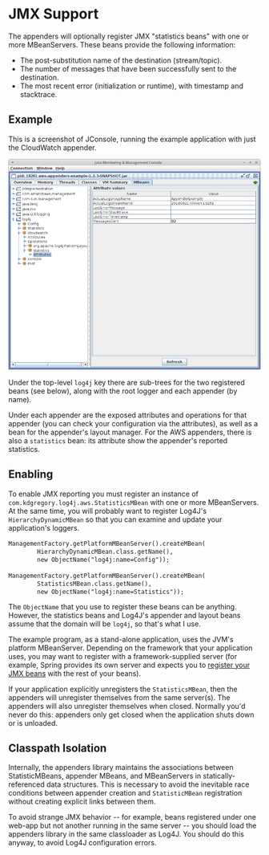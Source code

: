 # JMX Support

The appenders will optionally register JMX "statistics beans" with one or more MBeanServers.
These beans provide the following information:

* The post-substitution name of the destination (stream/topic).
* The number of messages that have been successfully sent to the destination.
* The most recent error (initialization or runtime), with timestamp and stacktrace.


## Example

This is a screenshot of JConsole, running the example application with just the CloudWatch appender.

![jconsole mbean view](jmx.png)

Under the top-level `log4j` key there are sub-trees for the two registered beans (see below), along
with the root logger and each appender (by name).

Under each appender are the exposed attributes and operations for that appender (you can check your
configuration via the attributes), as well as a bean for the appender's layout manager. For the AWS
appenders, there is also a `statistics` bean: its attribute show the appender's reported statistics.


## Enabling

To enable JMX reporting you must register an instance of `com.kdgregory.log4j.aws.StatisticsMBean`
with one or more MBeanServers. At the same time, you will probably want to register Log4J's
`HierarchyDynamicMBean` so that you can examine and update your application's loggers.

```
ManagementFactory.getPlatformMBeanServer().createMBean(
        HierarchyDynamicMBean.class.getName(),
        new ObjectName("log4j:name=Config"));

ManagementFactory.getPlatformMBeanServer().createMBean(
        StatisticsMBean.class.getName(),
        new ObjectName("log4j:name=Statistics"));
```

The `ObjectName` that you use to register these beans can be anything. However, the statistics beans
and Log4J's appender and layout beans assume that the domain will be `log4j`, so that's what I use.

The example program, as a stand-alone application, uses the JVM's platform MBeanServer. Depending on
the framework that your application uses, you may want to register with a framework-supplied server
(for example, Spring provides its own server and expects you to
[register your JMX beans](https://docs.spring.io/spring/docs/current/spring-framework-reference/integration.html#jmx)
with the rest of your beans).

If your application explicitly unregisters the `StatisticsMBean`, then the appenders will unregister
themselves from the same server(s). The appenders will also unregister themselves when closed. Normally
you'd never do this: appenders only get closed when the application shuts down or is unloaded.


## Classpath Isolation

Internally, the appenders library maintains the associations between StatisticMBeans, appender MBeans,
and MBeanServers in statically-referenced data structures. This is necessary to avoid the inevitable
race conditions between appender creation and `StatisticMBean` registration without creating explicit
links between them.

To avoid strange JMX behavior -- for example, beans registered under one web-app but not another
running in the same server -- you should load the appenders library in the same classloader as Log4J.
You should do this anyway, to avoid Log4J configuration errors.
